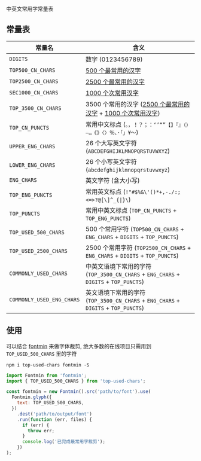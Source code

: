 中英文常用字常量表

## 常量表

| 常量名                    | 含义                                                                                                |
| ------------------------- | --------------------------------------------------------------------------------------------------- |
| `DIGITS`                  | 数字 (0123456789)                                                                                   |
| `TOP500_CN_CHARS`         | [500 个最常用的汉字][TOP500_CN_CHARS]                                                               |
| `TOP2500_CN_CHARS`        | [2500 个最常用的汉字][TOP2500_CN_CHARS]                                                             |
| `SEC1000_CN_CHARS`        | [1000 个次常用汉字][SEC1000_CN_CHARS]                                                               |
| `TOP_3500_CN_CHARS`       | 3500 个常用的汉字 ([2500 个最常用的汉字][TOP2500_CN_CHARS] + [1000 个次常用汉字][SEC1000_CN_CHARS]) |
| `TOP_CN_PUNCTS`           | 常用中文标点 (`。，！？；：‘’“”【】『』（）—…《》〈〉％、·「」¥～`)                                 |
| `UPPER_ENG_CHARS`         | 26 个大写英文字符 (`ABCDEFGHIJKLMNOPQRSTUVWXYZ`)                                                    |
| `LOWER_ENG_CHARS`         | 26 个小写英文字符 (`abcdefghijklmnopqrstuvwxyz`)                                                    |
| `ENG_CHARS`               | 英文字符 (含大小写)                                                                                 |
| `TOP_ENG_PUNCTS`          | 常用英文标点 (`!"#$%&\'()*+,-./:;<=>?@[\]^_{\|}\`)                                                  |
| `TOP_PUNCTS`              | 常用中英文标点 (`TOP_CN_PUNCTS` + `TOP_ENG_PUNCTS`)                                                 |
| `TOP_USED_500_CHARS`      | 500 个常用字符 (`TOP500_CN_CHARS` + `ENG_CHARS` + `DIGITS` + `TOP_PUNCTS`)                          |
| `TOP_USED_2500_CHARS`     | 2500 个常用字符 (`TOP2500_CN_CHARS` + `ENG_CHARS` + `DIGITS` + `TOP_PUNCTS`)                        |
| `COMMONLY_USED_CHARS`     | 中英文语境下常用的字符 (`TOP_3500_CN_CHARS` + `ENG_CHARS` + `DIGITS` + `TOP_PUNCTS`)                |
| `COMMONLY_USED_ENG_CHARS` | 英文语境下常用的字符 (`TOP_3500_CN_CHARS` + `ENG_CHARS` + `DIGITS` + `TOP_PUNCTS`)                  |

## 使用

可以结合 [fontmin](https://github.com/ecomfe/fontmin) 来做字体裁剪, 绝大多数的在线项目只需用到 `TOP_USED_500_CHARS` 里的字符

```shell
npm i top-used-chars fontmin -S
```

```javascript
import Fontmin from 'fontmin';
import { TOP_USED_500_CHARS } from 'top-used-chars';

const fontmin = new Fontmin().src('path/to/font').use(
  Fontmin.glyph({
    text: TOP_USED_500_CHARS,
  })
    .dest('path/to/output/font')
    .run(function (err, files) {
      if (err) {
        throw err;
      }
      console.log('已完成最常用字裁剪');
    })
);
```

[TOP500_CN_CHARS]: https://www.hanyuguoxue.com/zidian/zuichangyongzi '500 个最常用的汉字'
[TOP2500_CN_CHARS]: https://www.zdic.net/zd/zb/cc1/ '2500 个最常用的汉字'
[SEC1000_CN_CHARS]: https://www.zdic.net/zd/zb/cc2/ '1000 个次常用汉字'
